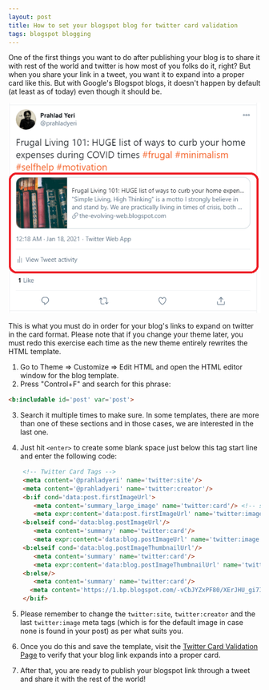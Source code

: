 ```yaml
---
layout: post
title: How to set your blogspot blog for twitter card validation
tags: blogspot blogging
---
```


One of the first things you want to do after publishing your blog is to share it with rest of the world and twitter is how most of you folks do it, right? But when you share your link in a tweet, you want it to expand into a proper card like this. But with Google's Blogspot blogs, it doesn't happen by default (at least as of today) even though it should be.

![twitter-card-blogger](/uploads/twitter-card-blogger.png)

This is what you must do in order for your blog's links to expand on twitter in the card format. Please note that if you change your theme later, you must redo this exercise each time as the new theme entirely rewrites the HTML template.

1. Go to Theme => Customize => Edit HTML and open the HTML editor window for the blog template.
2. Press "Control+F" and search for this phrase:

```html
<b:includable id='post' var='post'>
```

3. Search it multiple times to make sure. In some templates, there are more than one of these sections and in those cases, we are interested in the last one.

4. Just hit `<enter>` to create some blank space just below this tag start line and enter the following code:

```html
	<!-- Twitter Card Tags -->
	<meta content='@prahladyeri' name='twitter:site'/>
	<meta content='@prahladyeri' name='twitter:creator'/>
	<b:if cond='data:post.firstImageUrl'>
	   <meta content='summary_large_image' name='twitter:card'/> <!-- summary_large_image or any other your card types -->
	   <meta expr:content='data:post.firstImageUrl' name='twitter:image'/> 
	<b:elseif cond='data:blog.postImageUrl'/>
	   <meta content='summary' name='twitter:card'/>
	   <meta expr:content='data:blog.postImageUrl' name='twitter:image'/> 
	<b:elseif cond='data:blog.postImageThumbnailUrl'/>
	   <meta content='summary' name='twitter:card'/>
	   <meta expr:content='data:blog.postImageThumbnailUrl' name='twitter:image'/> 
	<b:else/>
	   <meta content='summary' name='twitter:card'/>
	  <meta content='https://1.bp.blogspot.com/-vCbJYZxPF80/XErJHU_gi7I/AAAAAAAACGU/WGznlnB-K8AnpZunzlHYuaxg6c1TA5UfwCPcBGAYYCw/s320/pexels-photo-261577.jpeg' name='twitter:image'/> 
	</b:if>
```
	
5. Please remember to change the `twitter:site`, `twitter:creator` and the last `twitter:image` meta tags (which is for the default image in case none is found in your post) as per what suits you.

6. Once you do this and save the template, visit the [Twitter Card Validation Page](https://cards-dev.twitter.com/validator) to verify that your blog link expands into a proper card.

7. After that, you are ready to publish your blogspot link through a tweet and share it with the rest of the world!